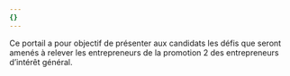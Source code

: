 ```yaml
---
{}
---
```

Ce portail  a pour objectif de présenter aux candidats les défis que seront amenés à relever les entrepreneurs de la promotion 2 des entrepreneurs d’intérêt général. 

  
